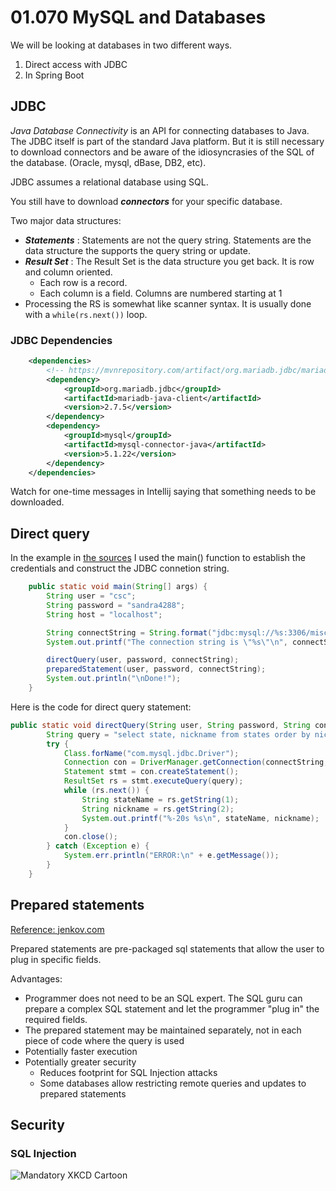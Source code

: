# 01.070 MySQL and Databases

We will be looking at databases in two different ways.  

1. Direct access with JDBC
2. In Spring Boot


## JDBC

*Java Database Connectivity* is an API for connecting databases to Java.  The JDBC itself is part of the standard Java platform.  But it is still necessary to download connectors and be aware of the idiosyncrasies of the SQL of the database. (Oracle, mysql, dBase, DB2, etc).

JDBC assumes a relational database using SQL.

You still have to download ***connectors*** for your specific database.  

Two major data structures:

* **_Statements_** : Statements are not the query string.  Statements are the data structure the supports the query string or update. 
* ***Result Set*** : The Result Set is the data structure you get back.  It is row and column oriented.  
  * Each row is a record.  
  * Each column is a field.  Columns are numbered starting at 1
* Processing the RS is somewhat like scanner syntax.  It is usually done with a `while(rs.next())` loop.

### JDBC Dependencies

```xml
    <dependencies>
        <!-- https://mvnrepository.com/artifact/org.mariadb.jdbc/mariadb-java-client -->
        <dependency>
            <groupId>org.mariadb.jdbc</groupId>
            <artifactId>mariadb-java-client</artifactId>
            <version>2.7.5</version>
        </dependency>
        <dependency>
            <groupId>mysql</groupId>
            <artifactId>mysql-connector-java</artifactId>
            <version>5.1.22</version>
        </dependency>
    </dependencies>
```

Watch for one-time messages in Intellij saying that something needs to be downloaded.

## Direct query

In the example in [the sources](https://github.com/noynaert/csc346handouts/blob/main/01_DataExchange/sourceCode/mysql01/src/main/java/App.java) I used the main() function to establish the credentials and construct the JDBC connetion string.

```java
    public static void main(String[] args) {
        String user = "csc";
        String password = "sandra4288";
        String host = "localhost";

        String connectString = String.format("jdbc:mysql://%s:3306/misc", host);
        System.out.printf("The connection string is \"%s\"\n", connectString);

        directQuery(user, password, connectString);
        preparedStatement(user, password, connectString);
        System.out.println("\nDone!");
    }
```

Here is the code for direct query statement:

```java
public static void directQuery(String user, String password, String connectString) {
        String query = "select state, nickname from states order by nickname";
        try {
            Class.forName("com.mysql.jdbc.Driver");
            Connection con = DriverManager.getConnection(connectString, user, password);
            Statement stmt = con.createStatement();
            ResultSet rs = stmt.executeQuery(query);
            while (rs.next()) {
                String stateName = rs.getString(1);
                String nickname = rs.getString(2);
                System.out.printf("%-20s %s\n", stateName, nickname);
            }
            con.close();
        } catch (Exception e) {
            System.err.println("ERROR:\n" + e.getMessage());
        }
    }
```

## Prepared statements

[Reference: jenkov.com](http://tutorials.jenkov.com/jdbc/preparedstatement.html#:~:text=A%20Java%20JDBC%20PreparedStatement%20is,the%20features%20of%20the%20PreparedStatement%20.)

Prepared statements are pre-packaged sql statements that allow the user to plug in specific fields.

Advantages:

* Programmer does not need to be an SQL expert.  The SQL guru can prepare a complex SQL statement and let the programmer "plug in" the required fields.  
* The prepared statement may be maintained separately, not in each piece of code where the query is used
* Potentially faster execution
* Potentially greater security
  * Reduces footprint for SQL Injection attacks
  * Some databases allow restricting remote queries and updates to prepared statements

## Security

### SQL Injection

![Mandatory XKCD Cartoon](https://imgs.xkcd.com/comics/exploits_of_a_mom.png)

